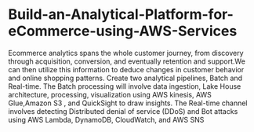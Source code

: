 # Build-an-Analytical-Platform-for-eCommerce-using-AWS-Services
 Ecommerce analytics spans the whole customer journey, from discovery through acquisition, conversion, and eventually retention and support.We can then utilize this information to deduce changes in customer behavior and online shopping patterns.
Create two analytical pipelines, Batch and Real-time. The Batch processing will involve data ingestion, Lake House architecture, processing, visualization using AWS kinesis, AWS Glue,Amazon S3 , and QuickSight to draw insights.
The Real-time channel involves detecting Distributed denial of service (DDoS) and Bot attacks using AWS Lambda, DynamoDB, CloudWatch, and AWS SNS
